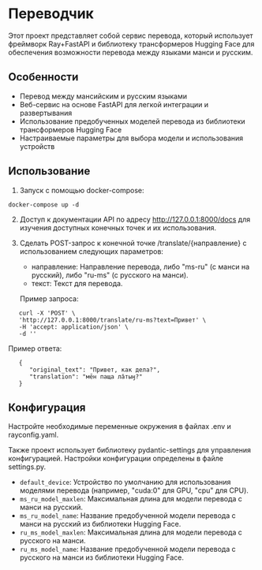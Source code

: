 # Переводчик

Этот проект представляет собой сервис перевода, который использует фреймворк Ray+FastAPI и библиотеку трансформеров Hugging Face для обеспечения возможности перевода между языками манси и русским.

## Особенности

- Перевод между мансийским и русским языками
- Веб-сервис на основе FastAPI для легкой интеграции и развертывания
- Использование предобученных моделей перевода из библиотеки трансформеров Hugging Face
- Настраиваемые параметры для выбора модели и использования устройств

## Использование

1. Запуск с помощью docker-compose:
```
docker-compose up -d
```
2. Доступ к документации API по адресу http://127.0.0.1:8000/docs для изучения доступных конечных точек и их использования.

3. Сделать POST-запрос к конечной точке /translate/{направление} с использованием следующих параметров:
   - направление: Направление перевода, либо "ms-ru" (с манси на русский), либо "ru-ms" (с русского на манси).
   - текст: Текст для перевода.

   Пример запроса:

```
   curl -X 'POST' \
   'http://127.0.0.1:8000/translate/ru-ms?text=Привет' \
   -H 'accept: application/json' \
   -d ''
```

   Пример ответа:
```
   {
      "original_text": "Привет, как дела?",
      "translation": "мēн паща ла̄тыӈ?"
   }
```
## Конфигурация

Настройте необходимые переменные окружения в файлах .env и rayconfig.yaml.

Также проект использует библиотеку pydantic-settings для управления конфигурацией. Настройки конфигурации определены в файле settings.py.

- ```default_device```: Устройство по умолчанию для использования моделями перевода (например, "cuda:0" для GPU, "cpu" для CPU).
- ```ms_ru_model_maxlen```: Максимальная длина для модели перевода с манси на русский.
- ```ms_ru_model_name```: Название предобученной модели перевода с манси на русский из библиотеки Hugging Face.
- ```ru_ms_model_maxlen```: Максимальная длина для модели перевода с русского на манси.
- ```ru_ms_model_name```: Название предобученной модели перевода с русского на манси из библиотеки Hugging Face.
